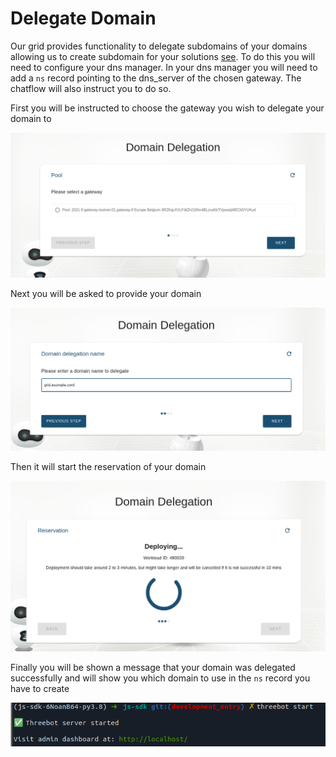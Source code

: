 # Delegate Domain

Our grid provides functionality to delegate subdomains of your domains allowing us to create subdomain for your solutions [see](exposed).
To do this you will need to configure your dns manager. In your dns manager you will need to add a `ns` record pointing to the dns_server of the chosen gateway.
The chatflow will also instruct you to do so.

First you will be instructed to choose the gateway you wish to delegate your domain to

![Choose Gateway](img/choose_gateway.png)

Next you will be asked to provide your domain

![Choose Domain](img/choose_domain.png)

Then it will start the reservation of your domain

![Domain Reservation](img/domain_reservation.png)

Finally you will be shown a message that your domain was delegated successfully and will show you which domain to use in the `ns` record you have to create

![Success](img/success.png)